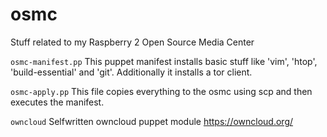 # osmc
Stuff related to my Raspberry 2 Open Source Media Center

`osmc-manifest.pp`
This puppet manifest installs basic stuff like 'vim', 'htop', 'build-essential' and 'git'.
Additionally it installs a tor client.

`osmc-apply.pp`
This file copies everything to the osmc using scp and then executes the manifest.

`owncloud`
Selfwritten owncloud puppet module https://owncloud.org/
